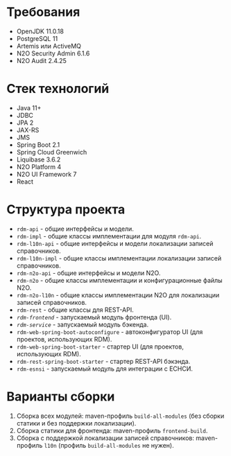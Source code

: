 # Требования

- OpenJDK 11.0.18
- PostgreSQL 11
- Artemis или ActiveMQ
- N2O Security Admin 6.1.6
- N2O Audit 2.4.25

# Стек технологий

- Java 11+
- JDBC
- JPA 2
- JAX-RS
- JMS
- Spring Boot 2.1
- Spring Cloud Greenwich
- Liquibase 3.6.2
- N2O Platform 4
- N2O UI Framework 7
- React

# Структура проекта

- `rdm-api` - общие интерфейсы и модели.
- `rdm-impl` - общие классы имплементации для модуля `rdm-api`.
- `rdm-l10n-api` - общие интерфейсы и модели локализации записей справочников.
- `rdm-l10n-impl` - общие классы имплементации локализации записей справочников.
- `rdm-n2o-api` - общие интерфейсы и модели N2O. 
- `rdm-n2o` - общие классы имплементации и конфигурационные файлы N2O. 
- `rdm-n2o-l10n` - общие классы имплементации N2O для локализации записей справочников.
- `rdm-rest` - общие классы для REST-API.
- *`rdm-frontend`* - запускаемый модуль фронтенда (UI).
- *`rdm-service`* - запускаемый модуль бэкенда.
- `rdm-web-spring-boot-autoconfigure` - автоконфигуратор UI (для проектов, использующих RDM).
- `rdm-web-spring-boot-starter` - стартер UI (для проектов, использующих RDM).
- `rdm-rest-spring-boot-starter` - стартер REST-API бэкэнда.
- `rdm-esnsi` - запускаемый модуль для интеграции с ЕСНСИ.

# Варианты сборки
1) Сборка всех модулей: maven-профиль `build-all-modules` (без сборки статики и без поддержки локализации).
2) Сборка статики для фронтенда: maven-профиль `frontend-build`.
3) Сборка с поддержкой локализации записей справочников: maven-профиль `l10n` (профиль `build-all-modules` не нужен).
